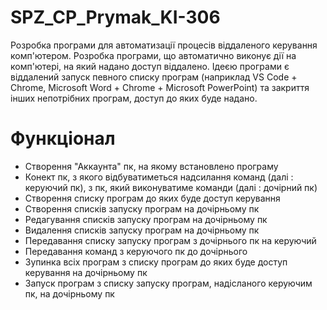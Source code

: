 # SPZ_CP_Prymak_KI-306
Розробка програми для автоматизації процесів віддаленого керування комп'ютером. Розробка програми, що автоматично виконує дії на комп'ютері, на який надано доступ віддалено.
Ідеєю програми є віддалений запуск певного списку програм (наприклад VS Code + Chrome, Microsoft Word + Chrome + Microsoft PowerPoint) та закриття інших непотрібних програм, доступ до яких буде надано. 
# Функціонал
- Створення "Аккаунта" пк, на якому встановлено програму
- Конект пк, з якого відбуватиметься надсилання команд (далі : керуючий пк), з пк, який виконуватиме команди (далі : дочірний пк)
- Створення списку програм до яких буде доступ керування
- Створення списків запуску програм на дочірньому пк
- Редагування списків запуску програм на дочірньому пк
- Видалення списків запуску програм на дочірньому пк
- Передавання списку запуску програм з дочірнього пк на керуючий
- Передавання команд з керуючого пк до дочірнього
- Зупинка всіх програм з списку програм до яких буде доступ керування на дочірньому пк
- Запуск програм з списку запуску програм, надісланого керуючим пк, на дочірньому пк
